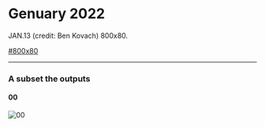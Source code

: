 # Genuary 2022

JAN.13 (credit: Ben Kovach) 800x80.

[#800x80](https://twitter.com/hashtag/800x80)

-----

### A subset the outputs

#### 00
![00](./doc/800x80-1-d865eaf3cc8e5b93419243a4f6bff921-2022-01-14T06_36_24.987Z.gif)